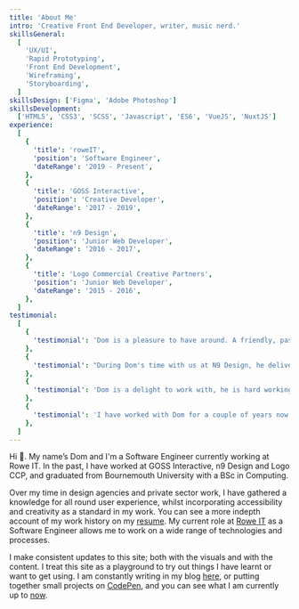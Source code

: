 ```yaml
---
title: 'About Me'
intro: 'Creative Front End Developer, writer, music nerd.'
skillsGeneral:
  [
    'UX/UI',
    'Rapid Prototyping',
    'Front End Development',
    'Wireframing',
    'Storyboarding',
  ]
skillsDesign: ['Figma', 'Adobe Photoshop']
skillsDevelopment:
  ['HTML5', 'CSS3', 'SCSS', 'Javascript', 'ES6', 'VueJS', 'NuxtJS']
experience:
  [
    {
      'title': 'roweIT',
      'position': 'Software Engineer',
      'dateRange': '2019 - Present',
    },
    {
      'title': 'GOSS Interactive',
      'position': 'Creative Developer',
      'dateRange': '2017 - 2019',
    },
    {
      'title': 'n9 Design',
      'position': 'Junior Web Developer',
      'dateRange': '2016 - 2017',
    },
    {
      'title': 'Logo Commercial Creative Partners',
      'position': 'Junior Web Developer',
      'dateRange': '2015 - 2016',
    },
  ]
testimonial:
  [
    {
      'testimonial': 'Dom is a pleasure to have around. A friendly, passionate, motivated individual who will stop at nothing to help if needed. Dom is a self driven guy who works equally well on his own as he does as part of a team. He is always looking for better ways to create solutions to problems and is great at dissecting code to create innovative creative. Highly recommended.',
    },
    {
      'testimonial': "During Dom's time with us at N9 Design, he delivered on every task thrown at him. He fitted in really well within our team and wasn't phased by our need for a very mixed skill-set, including full tech' responsibility on projects. Dom brings an air of calm and can-do with him and will be an asset to any team.",
    },
    {
      'testimonial': 'Dom is a delight to work with, he is hard working and will complete given projects/tasks to a very high standard. I enjoy working alongside Dom and think he is a great asset to any team.',
    },
    {
      'testimonial': 'I have worked with Dom for a couple of years now and always found him friendly and easy to work with. Several times during the time we worked together he was given tasks that required learning new skills and each time he rose to the challenge.',
    },
  ]
---
```


Hi 👋. My name’s Dom and I'm a Software Engineer currently working at Rowe IT. In the past, I have worked at GOSS Interactive, n9 Design and Logo CCP, and graduated from Bournemouth University with a BSc in Computing.

Over my time in design agencies and private sector work, I have gathered a knowledge for all round user experience, whilst incorporating accessibility and creativity as a standard in my work. You can see a more indepth account of my work history on my <a href="/docs/resume.pdf" target="_blank" rel="noopener">resume</a>. My current role at [Rowe IT](https://roweit.co.uk) as a Software Engineer allows me to work on a wide range of technologies and processes.

I make consistent updates to this site; both with the visuals and with the content. I treat this site as a playground to try out things I have learnt or want to get using. I am constantly writing in my blog <a href="/articles">here</a>, or putting together small projects on [CodePen](https://codepen.io/dominickjay217/), and you can see what I am currently up to <a href="/now">now</a>.
